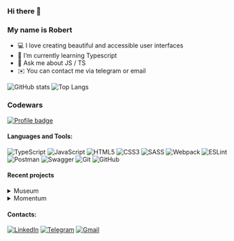 ### Hi there 👋

### My name is Robert

- 💻 I love creating beautiful and accessible user interfaces
- 🌱 I’m currently learning Typescript
- 💬 Ask me about JS / TS
- ✉️ You can contact me via telegram or email

![GitHub stats](https://github-readme-stats.vercel.app/api?username=Prizzz&hide=issues,contribs)
![Top Langs](https://github-readme-stats.vercel.app/api/top-langs/?username=Prizzz&layout=compact)

### Codewars

[![Profile badge](https://www.codewars.com/users/Prizzz/badges/large)](https://www.codewars.com/users/Prizzz)

#### Languages and Tools:

![TypeScript](https://img.shields.io/badge/typescript-%23007ACC.svg?style=for-the-badge&logo=typescript&logoColor=white)
![JavaScript](https://img.shields.io/badge/javascript-%23323330.svg?style=for-the-badge&logo=javascript&logoColor=%23F7DF1E)
![HTML5](https://img.shields.io/badge/html5-%23E34F26.svg?style=for-the-badge&logo=html5&logoColor=white)
![CSS3](https://img.shields.io/badge/css3-%231572B6.svg?style=for-the-badge&logo=css3&logoColor=white)
![SASS](https://img.shields.io/badge/SASS-hotpink.svg?style=for-the-badge&logo=SASS&logoColor=white)
![Webpack](https://img.shields.io/badge/webpack-%238DD6F9.svg?style=for-the-badge&logo=webpack&logoColor=black)
![ESLint](https://img.shields.io/badge/ESLint-4B3263?style=for-the-badge&logo=eslint&logoColor=white)
![Postman](https://img.shields.io/badge/Postman-FF6C37?style=for-the-badge&logo=postman&logoColor=white)
![Swagger](https://img.shields.io/badge/-Swagger-%23Clojure?style=for-the-badge&logo=swagger&logoColor=white)
![Git](https://img.shields.io/badge/git-%23F05033.svg?style=for-the-badge&logo=git&logoColor=white)
![GitHub](https://img.shields.io/badge/github-%23121011.svg?style=for-the-badge&logo=github&logoColor=white)

#### Recent projects

<details>
<summary>Museum</summary>
<p><b>Description</b>: landing page for Louvre museum. This project is a part of The Rolling Scopes School learning program.</p>
<p><b>Stack</b>: Vanilla JS, Sass</p>
<p><a href="prizzz.github.io/Museum/museum/">Link to deploy</a></p>
<p><a href="https://github.com/Prizzz/Museum">Link to repo</a></p>
</details>

<details>
<summary>Momentum</summary>
<p><b>Description</b>: Momentum is a copy of the Google "Momentum" extension. This project is a part of The Rolling Scopes School learning program.</p>
<p><b>Stack</b>: Vanilla JS</p>
<p><a href="prizzz.github.io/momentum/momentum/">Link to deploy</a></p>
<p><a href="https://github.com/Prizzz/Momentum">Link to repo</a></p>
</details>

#### Contacts:

[![LinkedIn](https://img.shields.io/badge/linkedin-%230077B5.svg?style=for-the-badge&logo=linkedin&logoColor=white)](https://www.linkedin.com/in/robert-arakelyan/)
[![Telegram](https://img.shields.io/badge/Telegram-2CA5E0?style=for-the-badge&logo=telegram&logoColor=white)](https://t.me/rob_b0b)
[![Gmail](https://img.shields.io/badge/Gmail-D14836?style=for-the-badge&logo=gmail&logoColor=white)](mailto:rob.bob.job6@gmail.com)


<!---
Prizzz/Prizzz is a ✨ special ✨ repository because its `README.md` (this file) appears on your GitHub profile.
You can click the Preview link to take a look at your changes.
--->
